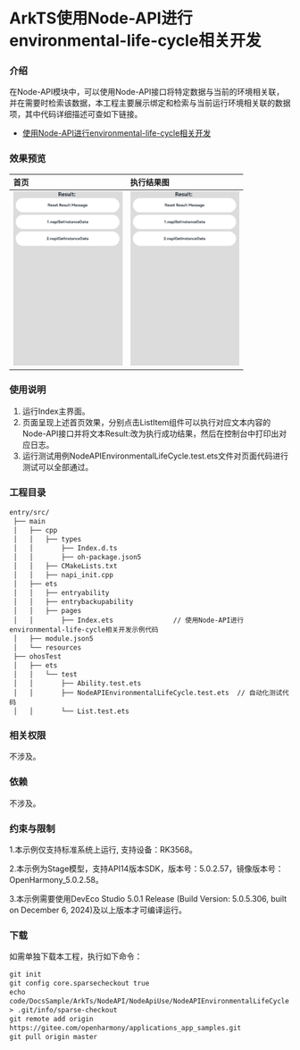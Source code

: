 # ArkTS使用Node-API进行environmental-life-cycle相关开发

### 介绍

在Node-API模块中，可以使用Node-API接口将特定数据与当前的环境相关联，并在需要时检索该数据，本工程主要展示绑定和检索与当前运行环境相关联的数据项，其中代码详细描述可查如下链接。

- [使用Node-API进行environmental-life-cycle相关开发](https://docs.openharmony.cn/pages/v5.0/zh-cn/application-dev/napi/use-napi-about-environmental-life-cycle.md)

### 效果预览

| 首页                                                         | 执行结果图                                                   |
| :----------------------------------------------------------- | :----------------------------------------------------------- |
| <img src="./screenshots/NodeAPIEnvironmentalLifeCycle1.png" style="zoom: 50%;" /> | <img src="./screenshots/NodeAPIEnvironmentalLifeCycle1.png" style="zoom: 50%;" /> |

### 使用说明

1. 运行Index主界面。
2. 页面呈现上述首页效果，分别点击ListItem组件可以执行对应文本内容的Node-API接口并将文本Result:改为执行成功结果，然后在控制台中打印出对应日志。
3. 运行测试用例NodeAPIEnvironmentalLifeCycle.test.ets文件对页面代码进行测试可以全部通过。

### 工程目录

```
entry/src/
 ├── main
 │   ├── cpp
 │   │   ├── types
 │   │       ├── Index.d.ts
 │   │       ├── oh-package.json5
 │   │   ├── CMakeLists.txt
 │   │   ├── napi_init.cpp
 │   ├── ets
 │   │   ├── entryability
 │   │   ├── entrybackupability
 │   │   ├── pages
 │   │       ├── Index.ets               // 使用Node-API进行environmental-life-cycle相关开发示例代码
 │   ├── module.json5
 │   └── resources
 ├── ohosTest
 │   ├── ets
 │   │   └── test
 │   │       ├── Ability.test.ets 
 │   │       ├── NodeAPIEnvironmentalLifeCycle.test.ets  // 自动化测试代码
 │   │       └── List.test.ets
```

### 相关权限

不涉及。

### 依赖

不涉及。

### 约束与限制

1.本示例仅支持标准系统上运行, 支持设备：RK3568。

2.本示例为Stage模型，支持API14版本SDK，版本号：5.0.2.57，镜像版本号：OpenHarmony_5.0.2.58。

3.本示例需要使用DevEco Studio 5.0.1 Release (Build Version: 5.0.5.306, built on December 6, 2024)及以上版本才可编译运行。

### 下载

如需单独下载本工程，执行如下命令：

````
git init
git config core.sparsecheckout true
echo code/DocsSample/ArkTs/NodeAPI/NodeApiUse/NodeAPIEnvironmentalLifeCycle > .git/info/sparse-checkout
git remote add origin https://gitee.com/openharmony/applications_app_samples.git
git pull origin master
````